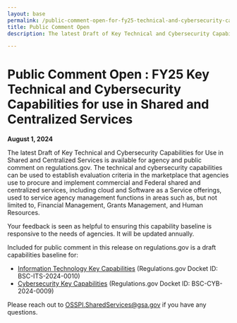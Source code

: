 ```yaml
---
layout: base
permalink: /public-comment-open-for-fy25-technical-and-cybersecurity-capabilities-for-shared-services/
title: Public Comment Open
description: The latest Draft of Key Technical and Cybersecurity Capabilities for Use in Shared and Centralized Services is available for agency and public comment on regulations.gov.

---
```


<div id="main-content">
    <div class="grid-container padding-bottom-5 padding-top-5">
        <h1>
            Public Comment Open : FY25 Key Technical and Cybersecurity Capabilities for use in Shared and Centralized Services
        </h1>
        <p><b>August 1, 2024</b></p>
        <p>The latest Draft of Key Technical and Cybersecurity Capabilities for Use in Shared and Centralized Services is available for agency and public comment on regulations.gov.  The technical and cybersecurity capabilities can be used to establish evaluation criteria in the marketplace that agencies use to procure and implement commercial and Federal shared and centralized services, including cloud and Software as a Service offerings, used to service agency management functions in areas such as, but not limited to, Financial Management, Grants Management, and Human Resources.  </p>
        <p>Your feedback is seen as helpful to ensuring this capability baseline is responsive to the needs of agencies.  It will be updated annually.</p>
        <p>
        Included for public comment in this release on regulations.gov is a draft capabilities baseline for:
        </p>
        <ul>
            <li><a href="https://www.regulations.gov/docket/BSC-ITS-2024-0010" title="Information Technology Key Capabilities" target="_blank">Information Technology Key Capabilities</a> (Regulations.gov Docket ID: BSC-ITS-2024-0010)</li>
            <li><a href="https://www.regulations.gov/docket/BSC-CYB-2024-0009" title="Cybersecurity Key Capabilities" target="_blank">Cybersecurity Key Capabilities</a> (Regulations.gov Docket ID: BSC-CYB-2024-0009)</li>
        </ul>
        <p>Please reach out to <a href="mailto: OSSPI.SharedServices@gsa.gov">OSSPI.SharedServices@gsa.gov</a> if you have any questions.</p>
    </div>
</div>

